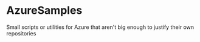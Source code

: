 # AzureSamples
Small scripts or utilities for Azure that aren't big enough to justify their own repositories
